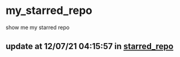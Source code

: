 # my_starred_repo
show me my starred repo

update at 12/07/21 04:15:57 in [starred_repo](./index.html)
---

